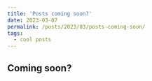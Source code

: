 ```yaml
---
title: 'Posts coming soon?'
date: 2023-03-07
permalink: /posts/2023/03/posts-coming-soon/
tags:
  - cool posts
---
```


Coming soon?
------